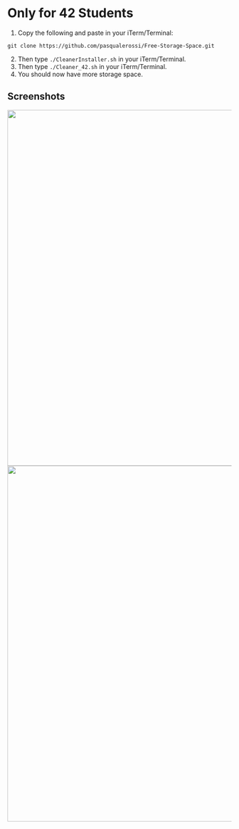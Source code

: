 # Only for 42 Students

1. Copy the following and paste in your iTerm/Terminal:
```
git clone https://github.com/pasqualerossi/Free-Storage-Space.git
```
2. Then type `./CleanerInstaller.sh` in your iTerm/Terminal.
3. Then type `./Cleaner_42.sh` in your iTerm/Terminal.
4. You should now have more storage space. 

## Screenshots

<img src="https://github.com/su-omb/Cleaner_42/blob/master/cclean.png" width="800" />
<img src="https://github.com/su-omb/Cleaner_42/blob/master/cclean_update.png" width="800" />
